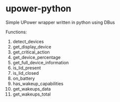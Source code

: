 # upower-python
Simple UPower wrapper written in python using DBus

Functions:

1. detect_devices
2. get_display_device
3. get_critical_action
4. get_device_percentage
5. get_full_device_information
6. is_lid_present
7. is_lid_closed
8. on_battery
9. has_wakeup_capabilities
10. get_wakeups_data
11. get_wakeups_total
